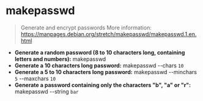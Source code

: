 # makepasswd
> Generate and encrypt passwords
> More information: <https://manpages.debian.org/stretch/makepasswd/makepasswd.1.en.html>
- **Generate a random password (8 to 10 characters long, containing letters and numbers):**
makepasswd
- **Generate a 10 characters long password:**
makepasswd --chars `10`
- **Generate a 5 to 10 characters long password:**
makepasswd --minchars `5` --maxchars `10`
- **Generate a password containing only the characters "b", "a" or "r":**
makepasswd --string `bar`
